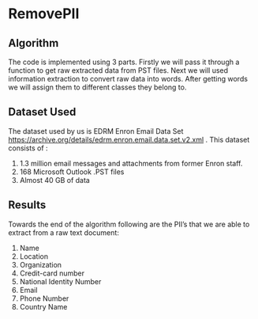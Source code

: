 # RemovePII
## Algorithm
The code is implemented using 3 parts. Firstly we will pass it through a function to get raw
extracted data from PST files. Next we will used information extraction to convert raw data into
words. After getting words we will assign them to different classes they belong to.

## Dataset Used
The dataset used by us is EDRM Enron Email Data Set https://archive.org/details/edrm.enron.email.data.set.v2.xml . This dataset consists of :
1. 1.3 million email messages and attachments from former Enron staff.
2. 168 Microsoft Outlook .PST files
3. Almost 40 GB of data

## Results
Towards the end of the algorithm following are the PII’s that we are able to extract from a raw text
document:
1. Name
2. Location
3. Organization
4. Credit-card number
5. National Identity Number
6. Email
7. Phone Number
8. Country Name
